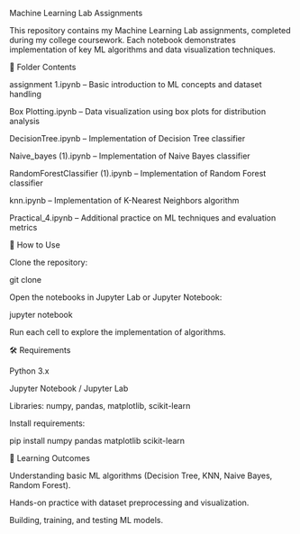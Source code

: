 Machine Learning Lab Assignments

This repository contains my Machine Learning Lab assignments, completed during my college coursework.
Each notebook demonstrates implementation of key ML algorithms and data visualization techniques.

📂 Folder Contents

assignment 1.ipynb – Basic introduction to ML concepts and dataset handling

Box Plotting.ipynb – Data visualization using box plots for distribution analysis

DecisionTree.ipynb – Implementation of Decision Tree classifier

Naive_bayes (1).ipynb – Implementation of Naive Bayes classifier

RandomForestClassifier (1).ipynb – Implementation of Random Forest classifier

knn.ipynb – Implementation of K-Nearest Neighbors algorithm

Practical_4.ipynb – Additional practice on ML techniques and evaluation metrics

🚀 How to Use

Clone the repository:

git clone <repo-link>


Open the notebooks in Jupyter Lab or Jupyter Notebook:

jupyter notebook


Run each cell to explore the implementation of algorithms.

🛠️ Requirements

Python 3.x

Jupyter Notebook / Jupyter Lab

Libraries: numpy, pandas, matplotlib, scikit-learn

Install requirements:

pip install numpy pandas matplotlib scikit-learn

📖 Learning Outcomes

Understanding basic ML algorithms (Decision Tree, KNN, Naive Bayes, Random Forest).

Hands-on practice with dataset preprocessing and visualization.

Building, training, and testing ML models.
